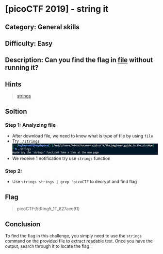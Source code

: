 # [picoCTF 2019] - string it

## Category: General skills

## Difficulty: Easy

##  Description: Can you find the flag in [file](https://jupiter.challenges.picoctf.org/static/5bd86036f013ac3b9c958499adf3e2e2/strings) without running it?

## Hints
> [strings](https://linux.die.net/man/1/strings)

## Soltion


### Step 1: Analyzing file 
- After download file, we need to know what is type of file by using `file`
- Try `./strings`
![alt text](image/image11.png)
- We receive 1 notification try use `strings` function

### Step 2: 
- Use `strings strings | grep 'picoCTF` to decrypt and find flag

## Flag
> picoCTF{5tRIng5_1T_827aee91}

## Conclusion
To find the flag in this challenge, you simply need to use the `strings` command on the provided file to extract readable text. Once you have the output, search through it to locate the flag.